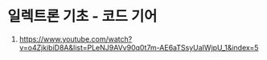 # 일렉트론 기초 - 코드 기어

1. <https://www.youtube.com/watch?v=o4ZjkibiD8A&list=PLeNJ9AVv90q0t7m-AE6aTSsyUaIWjpU_1&index=5>
